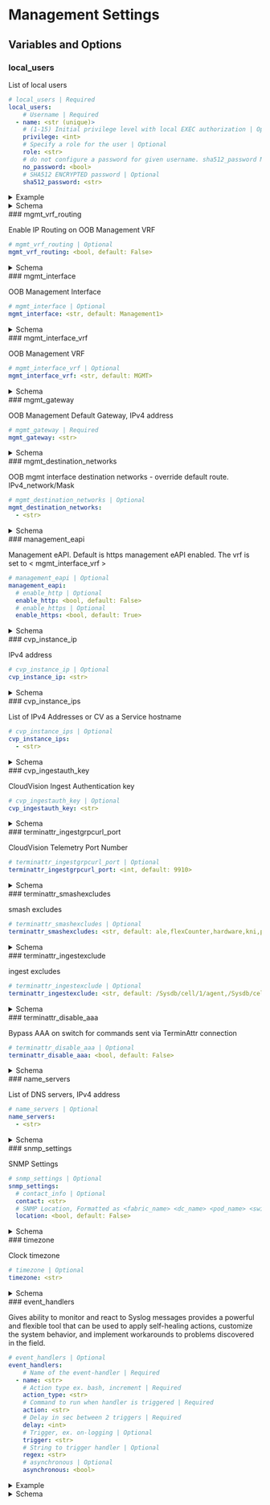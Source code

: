 # Management Settings

## Variables and Options
### local_users

List of local users

```yaml
# local_users | Required
local_users: 
    # Username | Required
  - name: <str (unique)>
    # (1-15) Initial privilege level with local EXEC authorization | Optional
    privilege: <int>
    # Specify a role for the user | Optional
    role: <str>
    # do not configure a password for given username. sha512_password MUST not be defined for this user. | Optional
    no_password: <bool>
    # SHA512 ENCRYPTED password | Optional
    sha512_password: <str>
```

<details>
<summary>Example</summary>

```yaml
local_users:
  - name: admin
    no_password: true
    privilege: 15
    role: network-admin
```

</details>

<details>
<summary>Schema</summary>

```yaml
local_users:
  description: List of local users
  doc_file: management-settings.md
  elements: dict
  example:
  - name: admin
    no_password: true
    privilege: 15
    role: network-admin
  options:
    name:
      description: Username
      required: true
      type: str
      unique: true
    no_password:
      description: do not configure a password for given username. sha512_password MUST
        not be defined for this user.
      type: bool
    privilege:
      description: (1-15) Initial privilege level with local EXEC authorization
      type: int
    role:
      description: Specify a role for the user
      type: str
    sha512_password:
      description: SHA512 ENCRYPTED password
      type: str
  required: true
  type: list
```

</details>
### mgmt_vrf_routing

Enable IP Routing on OOB Management VRF

```yaml
# mgmt_vrf_routing | Optional
mgmt_vrf_routing: <bool, default: False>
```

<details>
<summary>Schema</summary>

```yaml
mgmt_vrf_routing:
  default: false
  description: Enable IP Routing on OOB Management VRF
  doc_file: management-settings.md
  type: bool
```

</details>
### mgmt_interface

OOB Management Interface

```yaml
# mgmt_interface | Optional
mgmt_interface: <str, default: Management1>
```

<details>
<summary>Schema</summary>

```yaml
mgmt_interface:
  default: Management1
  description: OOB Management Interface
  doc_file: management-settings.md
  type: str
```

</details>
### mgmt_interface_vrf

OOB Management VRF

```yaml
# mgmt_interface_vrf | Optional
mgmt_interface_vrf: <str, default: MGMT>
```

<details>
<summary>Schema</summary>

```yaml
mgmt_interface_vrf:
  default: MGMT
  description: OOB Management VRF
  doc_file: management-settings.md
  type: str
```

</details>
### mgmt_gateway

OOB Management Default Gateway, IPv4 address

```yaml
# mgmt_gateway | Required
mgmt_gateway: <str>
```

<details>
<summary>Schema</summary>

```yaml
mgmt_gateway:
  description: OOB Management Default Gateway, IPv4 address
  doc_file: management-settings.md
  required: true
  type: str
```

</details>
### mgmt_destination_networks

OOB mgmt interface destination networks - override default route. IPv4_network/Mask

```yaml
# mgmt_destination_networks | Optional
mgmt_destination_networks: 
  - <str>
```

<details>
<summary>Schema</summary>

```yaml
mgmt_destination_networks:
  description: OOB mgmt interface destination networks - override default route. IPv4_network/Mask
  doc_file: management-settings.md
  elements: str
  type: str
```

</details>
### management_eapi

Management eAPI. Default is https management eAPI enabled. The vrf is set to < mgmt_interface_vrf >

```yaml
# management_eapi | Optional
management_eapi: 
  # enable_http | Optional
  enable_http: <bool, default: False>
  # enable_https | Optional
  enable_https: <bool, default: True>
```

<details>
<summary>Schema</summary>

```yaml
management_eapi:
  description: Management eAPI. Default is https management eAPI enabled. The vrf is
    set to < mgmt_interface_vrf >
  doc_file: management-settings.md
  options:
    enable_http:
      default: false
      type: bool
    enable_https:
      default: true
      type: bool
  type: dict
```

</details>
### cvp_instance_ip

IPv4 address

```yaml
# cvp_instance_ip | Optional
cvp_instance_ip: <str>
```

<details>
<summary>Schema</summary>

```yaml
cvp_instance_ip:
  description: IPv4 address
  doc_file: management-settings.md
  type: str
```

</details>
### cvp_instance_ips

List of IPv4 Addresses or CV as a Service hostname

```yaml
# cvp_instance_ips | Optional
cvp_instance_ips: 
  - <str>
```

<details>
<summary>Schema</summary>

```yaml
cvp_instance_ips:
  description: List of IPv4 Addresses or CV as a Service hostname
  doc_file: management-settings.md
  elements: str
  type: str
```

</details>
### cvp_ingestauth_key

CloudVision Ingest Authentication key

```yaml
# cvp_ingestauth_key | Optional
cvp_ingestauth_key: <str>
```

<details>
<summary>Schema</summary>

```yaml
cvp_ingestauth_key:
  description: CloudVision Ingest Authentication key
  doc_file: management-settings.md
  type: str
```

</details>
### terminattr_ingestgrpcurl_port

CloudVision Telemetry Port Number

```yaml
# terminattr_ingestgrpcurl_port | Optional
terminattr_ingestgrpcurl_port: <int, default: 9910>
```

<details>
<summary>Schema</summary>

```yaml
terminattr_ingestgrpcurl_port:
  default: 9910
  description: CloudVision Telemetry Port Number
  doc_file: management-settings.md
  type: int
```

</details>
### terminattr_smashexcludes

smash excludes

```yaml
# terminattr_smashexcludes | Optional
terminattr_smashexcludes: <str, default: ale,flexCounter,hardware,kni,pulse,strata>
```

<details>
<summary>Schema</summary>

```yaml
terminattr_smashexcludes:
  default: ale,flexCounter,hardware,kni,pulse,strata
  description: smash excludes
  doc_file: management-settings.md
  type: str
```

</details>
### terminattr_ingestexclude

ingest excludes

```yaml
# terminattr_ingestexclude | Optional
terminattr_ingestexclude: <str, default: /Sysdb/cell/1/agent,/Sysdb/cell/2/agent >>
```

<details>
<summary>Schema</summary>

```yaml
terminattr_ingestexclude:
  default: /Sysdb/cell/1/agent,/Sysdb/cell/2/agent >
  description: ingest excludes
  doc_file: management-settings.md
  type: str
```

</details>
### terminattr_disable_aaa

Bypass AAA on switch for commands sent via TerminAttr connection

```yaml
# terminattr_disable_aaa | Optional
terminattr_disable_aaa: <bool, default: False>
```

<details>
<summary>Schema</summary>

```yaml
terminattr_disable_aaa:
  default: false
  description: Bypass AAA on switch for commands sent via TerminAttr connection
  doc_file: management-settings.md
  type: bool
```

</details>
### name_servers

List of DNS servers, IPv4 address

```yaml
# name_servers | Optional
name_servers: 
  - <str>
```

<details>
<summary>Schema</summary>

```yaml
name_servers:
  description: List of DNS servers, IPv4 address
  doc_file: management-settings.md
  elements: str
  type: str
```

</details>
### snmp_settings

SNMP Settings

```yaml
# snmp_settings | Optional
snmp_settings: 
  # contact_info | Optional
  contact: <str>
  # SNMP Location, Formatted as <fabric_name> <dc_name> <pod_name> <switch_rack> <inventory_hostname> | Optional
  location: <bool, default: False>
```

<details>
<summary>Schema</summary>

```yaml
snmp_settings:
  description: SNMP Settings
  doc_file: management-settings.md
  options:
    contact:
      description: contact_info
      type: str
    location:
      default: false
      description: SNMP Location, Formatted as <fabric_name> <dc_name> <pod_name> <switch_rack>
        <inventory_hostname>
      type: bool
  type: dict
```

</details>
### timezone

Clock timezone

```yaml
# timezone | Optional
timezone: <str>
```

<details>
<summary>Schema</summary>

```yaml
timezone:
  description: Clock timezone
  doc_file: management-settings.md
  type: str
```

</details>
### event_handlers

Gives ability to monitor and react to Syslog messages provides a powerful
and flexible tool that can be used to apply self-healing actions,
customize the system behavior, and implement workarounds to problems
discovered in the field.


```yaml
# event_handlers | Optional
event_handlers: 
    # Name of the event-handler | Required
  - name: <str>
    # Action type ex. bash, increment | Required
    action_type: <str>
    # Command to run when handler is triggered | Required
    action: <str>
    # Delay in sec between 2 triggers | Required
    delay: <int>
    # Trigger, ex. on-logging | Optional
    trigger: <str>
    # String to trigger handler | Optional
    regex: <str>
    # asynchronous | Optional
    asynchronous: <bool>
```

<details>
<summary>Example</summary>

```yaml
event_handlers:
  - action: FastCli -p 15 -c "clear bgp evpn host-flap"
    action_type: bash
    asynchronous: true
    delay: 300
    name: evpn-blacklist-recovery
    regex: EVPN-3-BLACKLISTED_DUPLICATE_MAC
    trigger: on-logging
```

</details>

<details>
<summary>Schema</summary>

```yaml
event_handlers:
  description: 'Gives ability to monitor and react to Syslog messages provides a powerful

    and flexible tool that can be used to apply self-healing actions,

    customize the system behavior, and implement workarounds to problems

    discovered in the field.

    '
  doc_file: management-settings.md
  elements: dict
  example:
  - action: FastCli -p 15 -c "clear bgp evpn host-flap"
    action_type: bash
    asynchronous: true
    delay: 300
    name: evpn-blacklist-recovery
    regex: EVPN-3-BLACKLISTED_DUPLICATE_MAC
    trigger: on-logging
  options:
    action:
      description: Command to run when handler is triggered
      required: true
      type: str
    action_type:
      description: Action type ex. bash, increment
      required: true
      type: str
    asynchronous:
      type: bool
    delay:
      description: Delay in sec between 2 triggers
      required: true
      type: int
    name:
      description: Name of the event-handler
      required: true
      type: str
    regex:
      description: String to trigger handler
      type: str
    trigger:
      description: Trigger, ex. on-logging
      type: str
  type: list
```

</details>
